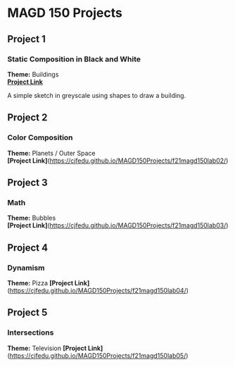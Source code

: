 # MAGD 150 Projects

## Project 1
### Static Composition in Black and White

**Theme:** Buildings  
**[Project Link](https://cjfedu.github.io/MAGD150Projects/f21magd150lab01/)**

A simple sketch in greyscale using shapes to draw a building.

## Project 2
### Color Composition  

**Theme:** Planets / Outer Space  
**[Project Link]**(https://cjfedu.github.io/MAGD150Projects/f21magd150lab02/)

## Project 3
### Math  

**Theme:** Bubbles  
**[Project Link]**(https://cjfedu.github.io/MAGD150Projects/f21magd150lab03/)

## Project 4
### Dynamism  

**Theme:** Pizza
**[Project Link]**(https://cjfedu.github.io/MAGD150Projects/f21magd150lab04/)

## Project 5
### Intersections  

**Theme:** Television
**[Project Link]**(https://cjfedu.github.io/MAGD150Projects/f21magd150lab05/)
 
